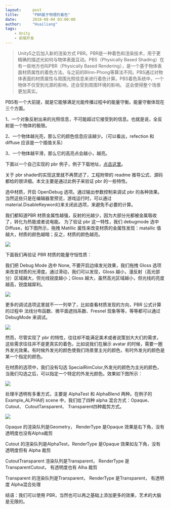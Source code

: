 ```yaml
---
layout:     post
title:      "PBR基于物理的着色"
date:       2018-08-04 03:00:00
author:     "Huailiang"
tags:
    - Unity
    - 前端开发
---
```



> Unity5之后加入新的渲染方式 PBR。PBR是一种着色和渲染技术，用于更精确的描述光如何与物体表面互动。PBS（Physically Based Shading）在有一些地方也叫PBR（Physically Based Rendering），是一个基于物体表面材质属性的着色方法。与之前的Blinn-Phong等算法不同。PBS通过对物体表面的材质属性与周围光照信息来进行着色计算。PBS着色系统中，一个物体不仅受到光源的影响，还会受到周围环境的影响。 这会使得整个场景更加真实。

PBS有一个大前提，就是它能够满足光能传播过程中的能量守衡。能量守衡体现在三个方面。

1、一个对象反射出来的光照信息，不可能超过它接受到的信息。也就是说，全反射是一个物体的极限。

2、一个物体越光亮，那么它的颜色信息应该越少。（可以看出，refection 和 diffuse 应该是一个插值关系）

3、一个物体越平滑，那么它的高亮点会越小，越亮。

下面以一个自己实现的 pbr 例子，例子下载地址，[点击这里][i1]。

关于 pbr shader的实现这里就不再赘述了，工程附带的 readme 推导公式、源码都给的很详细。本文主要是通过此例子来验证 pbr 的一些特性。

选中材质，开启 OpenDebug 选项。通过输出参数控制来调试 pbr 的各种效果。当然这些只是在编辑器里预览，游戏运行时，可以通过 material.DisableKeyword()来关闭此选项，来避免不必要的计算。

我们都知道PBR 材质金属性越强，反射的光越少，因为大部分光都被金属吸收了，转化为热能或者说电能。
为了验证 pbr 这一特性，我们 debugmode 选中 Diffuse，如下图所示，拖拽 Matillic 属性来改变材质的金属性发现：matallic 值越大，材质的颜色越暗；反之，材质的颜色越亮。


![](/img/post-pbr/pbr1.jpg)

下面我们再验证 PBR 材质的能量守恒性质：

我们把 Debug Mode 选中 None, 不要开启边缘发光效果，我们拖拽 Gloss 选项来改变材质的光滑度。通过滑动，我们可以发现，Gloss 越小，漫反射（高光部分）区域越大，但光线锐度越小；Gloss 越大，虽然高光区域越小，但光线的亮度越高，锐度越犀利。


![](/img/post-pbr/pbr4.jpg)

更多的调试选项这里就不一一列举了，比如查看材质发现的方向，PBR 公式计算的过程中 法线分布函数、微平面遮挡系数、Fresnel 现象等等，等等都可以通过 DebugMode 来调试。

![](/img/post-pbr/pbr6.jpg)


然而，尽管实现了 pbr 的特性，往往却不能满足美术或者说策划大大们的需求，这些需求往往并不是更真实的着色，比如说我们在展示 avatar 的时候，需要一圈外发光效果。有时候外发光的颜色使我们场景里主光的颜色，有时外发光的颜色是某一个指定的颜色。

在材质的选项中，我们没有勾选 SpecialRimColor,外发光的颜色为主光的颜色，当我们勾选之后，可以指定一个特定的外发光颜色。效果如下图所示：

![](/img/post-pbr/pbr5.jpg)


处理半透明有多重方式，主要是 AlphaTest 和 AlphaBlend 两种。在例子的Example_ALPHA的 scene 中，我们给了四种 alpha 混合方式：Opaque、 Cutout、 CutoutTansparent、 Transparent四种裁剪方式。

![](/img/post-pbr/pbr2.jpg)


Opaque 的渲染队列是Geometry， RenderType 是Opaque 效果是右下角，没有透明度也没有Alpha裁剪

Cutout 的渲染队列是AlphaTest，RenderType 是Opaque 效果如左下角，没有透明度但有 Alpha 裁剪

CutoutTransparent 渲染队列是Transparent， RenderType 是TransparentCutout， 有透明度也有 Alha 裁剪

Transparent 的渲染队列是Transparent， RenderType 是Transparent， 有透明度 Alpha混合处理

结语：我们可以使用 PBR，当然也可以再之基础上添加更多的效果，艺术的大脑是无限的。

[i1]:https://github.com/huailiang/pbr_proj